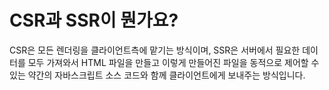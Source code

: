 # CSR과 SSR이 뭔가요?

CSR은 모든 렌더링을 클라이언트측에 맡기는 방식이며, SSR은 서버에서 필요한 데이터를 모두 가져와서 HTML 파일을 만들고 이렇게 만들어진 파일을 동적으로 제어할 수 있는 약간의 자바스크립트 소스 코드와 함께 클라이언트에게 보내주는 방식입니다.
